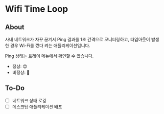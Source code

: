 # Wifi Time Loop

## About

사내 네트워크가 자꾸 끊겨서 Ping 결과를 1초 간격으로 모니터링하고, 타임아웃이 발생한 경우 Wi-Fi를 껐다 켜는 애플리케이션입니다.

Ping 상태는 트레이 메뉴에서 확인할 수 있습니다.

* 정상: 😍
* 비정상: 🤬

## To-Do

* [ ] 네트워크 상태 로깅
* [ ] 데스크탑 애플리케이션 배포
